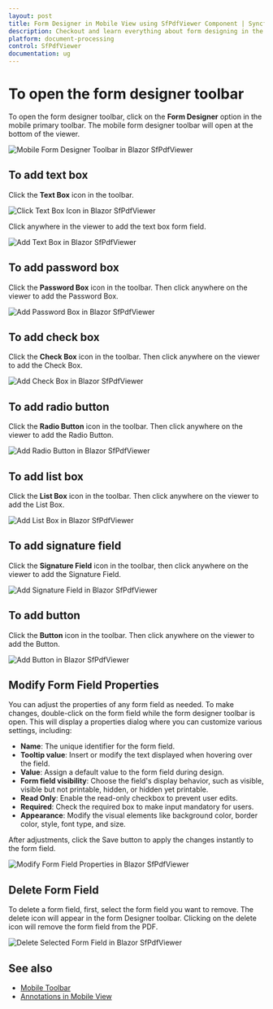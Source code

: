 ```yaml
---
layout: post
title: Form Designer in Mobile View using SfPdfViewer Component | Syncfusion
description: Checkout and learn everything about form designing in the mobile view using the Syncfusion Blazor SfPdfViewer component and more.
platform: document-processing
control: SfPdfViewer
documentation: ug
---
```


# To open the form designer toolbar

To open the form designer toolbar, click on the **Form Designer** option in the mobile primary toolbar. The mobile form designer toolbar will open at the bottom of the viewer.

![Mobile Form Designer Toolbar in Blazor SfPdfViewer](../form-designer/form-designer-images/formDesinger-toolbar.png)

## To add text box

Click the **Text Box** icon in the toolbar.

![Click Text Box Icon in Blazor SfPdfViewer](../form-designer/form-designer-images/formDesinger-Textbox.png)

Click anywhere in the viewer to add the text box form field.

![Add Text Box in Blazor SfPdfViewer](../form-designer/form-designer-images/formDesinger-Textbox-added.png)

## To add password box

Click the **Password Box** icon in the toolbar. Then click anywhere on the viewer to add the Password Box.

![Add Password Box in Blazor SfPdfViewer](../form-designer/form-designer-images/formDesinger-Password.png)

## To add check box

Click the **Check Box** icon in the toolbar. Then click anywhere on the viewer to add the Check Box.

![Add Check Box in Blazor SfPdfViewer](../form-designer/form-designer-images/formDesinger-CheckBox.png)

## To add radio button

Click the **Radio Button** icon in the toolbar. Then click anywhere on the viewer to add the Radio Button.

![Add Radio Button in Blazor SfPdfViewer](../form-designer/form-designer-images/formDesinger-Radio.png)

## To add list box

Click the **List Box** icon in the toolbar. Then click anywhere on the viewer to add the List Box.

![Add List Box in Blazor SfPdfViewer](../form-designer/form-designer-images/formDesinger-ListBox.png)

## To add signature field

Click the **Signature Field** icon in the toolbar, then click anywhere on the viewer to add the Signature Field.

![Add Signature Field in Blazor SfPdfViewer](../form-designer/form-designer-images/formDesinger-Signature.png)

## To add button

Click the **Button** icon in the toolbar. Then click anywhere on the viewer to add the Button.

![Add Button in Blazor SfPdfViewer](../form-designer/form-designer-images/formDesinger-Button.png)

## Modify Form Field Properties

You can adjust the properties of any form field as needed. To make changes, double-click on the form field while the form designer toolbar is open. This will display a properties dialog where you can customize various settings, including:

- **Name**: The unique identifier for the form field.
- **Tooltip value**: Insert or modify the text displayed when hovering over the field.
- **Value**: Assign a default value to the form field during design.
- **Form field visibility**: Choose the field's display behavior, such as visible, visible but not printable, hidden, or hidden yet printable.
- **Read Only**: Enable the read-only checkbox to prevent user edits.
- **Required**: Check the required box to make input mandatory for users.
- **Appearance**: Modify the visual elements like background color, border color, style, font type, and size.

After adjustments, click the Save button to apply the changes instantly to the form field.

![Modify Form Field Properties in Blazor SfPdfViewer](../form-designer/form-designer-images/formDesinger-Properties.png)

## Delete Form Field

To delete a form field, first, select the form field you want to remove. The delete icon will appear in the form Designer toolbar. Clicking on the delete icon will remove the form field from the PDF.

![Delete Selected Form Field in Blazor SfPdfViewer](../form-designer/form-designer-images/formDesinger-delete.png)

## See also

* [Mobile Toolbar](./formdesigner-in-mobile-view)
* [Annotations in Mobile View](./annotation/annotations-in-mobile-view)